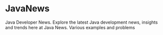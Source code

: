 # JavaNews
Java Developer News. Explore the latest Java development news, insights and trends here at Java News. Various examples and problems
